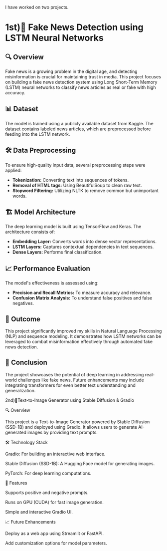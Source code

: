 I have worked on two projects.
# 1st)🚀 Fake News Detection using LSTM Neural Networks

## 🔍 Overview
Fake news is a growing problem in the digital age, and detecting misinformation is crucial for maintaining trust in media. This project focuses on building a fake news detection system using Long Short-Term Memory (LSTM) neural networks to classify news articles as real or fake with high accuracy.

## 📊 Dataset
The model is trained using a publicly available dataset from Kaggle. The dataset contains labeled news articles, which are preprocessed before feeding into the LSTM network.

## 🛠️ Data Preprocessing
To ensure high-quality input data, several preprocessing steps were applied:
- **Tokenization:** Converting text into sequences of tokens.
- **Removal of HTML tags:** Using BeautifulSoup to clean raw text.
- **Stopword Filtering:** Utilizing NLTK to remove common but unimportant words.

## 🏗️ Model Architecture
The deep learning model is built using TensorFlow and Keras. The architecture consists of:
- **Embedding Layer:** Converts words into dense vector representations.
- **LSTM Layers:** Captures contextual dependencies in text sequences.
- **Dense Layers:** Performs final classification.

## 📈 Performance Evaluation
The model's effectiveness is assessed using:
- **Precision and Recall Metrics:** To measure accuracy and relevance.
- **Confusion Matrix Analysis:** To understand false positives and false negatives.

## 🎯 Outcome
This project significantly improved my skills in Natural Language Processing (NLP) and sequence modeling. It demonstrates how LSTM networks can be leveraged to combat misinformation effectively through automated fake news detection.

## 📝 Conclusion
The project showcases the potential of deep learning in addressing real-world challenges like fake news. Future enhancements may include integrating transformers for even better text understanding and generalization.



2nd)🚀Text-to-Image Generator using Stable Diffusion & Gradio

🔍 Overview

This project is a Text-to-Image Generator powered by Stable Diffusion (SSD-1B) and deployed using Gradio. It allows users to generate AI-generated images by providing text prompts.

🛠️ Technology Stack

Gradio: For building an interactive web interface.

Stable Diffusion (SSD-1B): A Hugging Face model for generating images.

PyTorch: For deep learning computations.

🎨 Features

Supports positive and negative prompts.

Runs on GPU (CUDA) for fast image generation.

Simple and interactive Gradio UI.

📈 Future Enhancements

Deploy as a web app using Streamlit or FastAPI.

Add customization options for model parameters.
